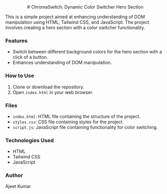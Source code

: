 <center>
    # ChromaSwitch: Dynamic Color Switcher Hero Section
</center>

This is a simple project aimed at enhancing understanding of DOM manipulation using HTML, Tailwind CSS, and JavaScript. The project involves creating a hero section with a color switcher functionality.

### Features
- Switch between different background colors for the hero section with a click of a button.
- Enhances understanding of DOM manipulation.

### How to Use
1. Clone or download the repository.
2. Open `index.html` in your web browser.

### Files
- `index.html`: HTML file containing the structure of the project.
- `styles.css`: CSS file containing styles for the project.
- `script.js`: JavaScript file containing functionality for color switching.

### Technologies Used
- HTML
- Tailwind CSS
- JavaScript

### Author
Ajeet Kumar
